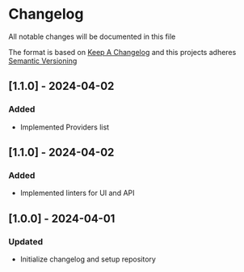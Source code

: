 # Changelog

All notable changes will be documented in this file

The format is based on [Keep A Changelog](https://keepachangelog.com/en/1.1.0/)
and this projects adheres [Semantic Versioning](https://semver.org/spec/v2.0.0.html)

## [1.1.0] - 2024-04-02

### Added

- Implemented Providers list

## [1.1.0] - 2024-04-02

### Added

- Implemented linters for UI and API

## [1.0.0] - 2024-04-01

### Updated

- Initialize changelog and setup repository
